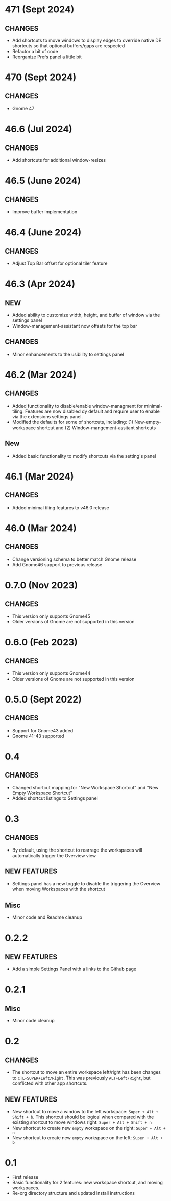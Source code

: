 # 471 (Sept 2024)
## CHANGES
- Add shortcuts to move windows to display edges to override native DE shortcuts so that optional buffers/gaps are respected
- Refactor a bit of code
- Reorganize Prefs panel a little bit

# 470 (Sept 2024)
## CHANGES
- Gnome 47

# 46.6 (Jul 2024)
## CHANGES
- Add shortcuts for additional window-resizes

# 46.5 (June 2024)
## CHANGES
- Improve buffer implementation

# 46.4 (June 2024)
## CHANGES
- Adjust Top Bar offset for optional tiler feature

# 46.3 (Apr 2024)
## NEW
- Added ability to customize width, height, and buffer of window via the settings panel
- Window-management-assistant now offsets for the top bar
## CHANGES
- Minor enhancements to the usibility to settings panel

# 46.2 (Mar 2024)
## CHANGES
- Added functionality to disable/enable window-managment for minimal-tiling. Features are now disabled dy default and require user to enable via the extensions settings panel.
- Modified the defaults for some of shortcuts, including: (1) New-empty-workspace shortcut and (2) Window-mangement-assitant shortcuts
## New
- Added basic functionality to modify shortcuts via the setting's panel

# 46.1 (Mar 2024)
## CHANGES
- Added minimal tiling features to v46.0 release

# 46.0 (Mar 2024)
## CHANGES
- Change versioning schema to better match Gnome release
- Add Gnome46 support to previous release

# 0.7.0 (Nov 2023)
## CHANGES
- This version only supports Gnome45
- Older versions of Gnome are not supported in this version

# 0.6.0 (Feb 2023)
## CHANGES
- This version only supports Gnome44
- Older versions of Gnome are not supported in this version

# 0.5.0 (Sept 2022)
## CHANGES
- Support for Gnome43 added
- Gnome 41-43 supported

# 0.4
## CHANGES
- Changed shortcut mapping for "New Workspace Shortcut" and "New Empty Workspace Shortcut"
- Added shortcut listings to Settings panel

# 0.3
## CHANGES
- By default, using the shortcut to rearrage the workspaces will automatically trigger the Overview view
## NEW FEATURES
- Settings panel has a new toggle to disable the triggering the Overview when moving Workspaces with the shortcut
## Misc
- Minor code and Readme cleanup

# 0.2.2
## NEW FEATURES
- Add a simple Settings Panel with a links to the Github page

# 0.2.1
## Misc
- Minor code cleanup

# 0.2
## CHANGES
- The shortcut to move an entire workspace left/right has been changes to `CTL+SUPER+Left/Right`. This was previously `ALT+Left/Right`, but conflicted with other app shortcuts.
## NEW FEATURES
- New shortcut to move a window to the left workspace: `Super + Alt + Shift + b`. This shortcut should be logical when compared with the existing shortcut to move windows right: `Super + Alt + Shift + n`
- New shortcut to create new `empty` workspace on the right: `Super + Alt + n`
- New shortcut to create new `empty` workspace on the left: `Super + Alt + b`

# 0.1
- First release
- Basic functionality for 2 features: new workspace shortcut, and moving workspaces.
- Re-org directory structure and updated Install instructions
